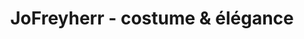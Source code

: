 ---
title: "JoFreyherr - costume & élégance"
url: /leguevin/jofreyherr-costume-et-elegance/
shop: vêtements
---
